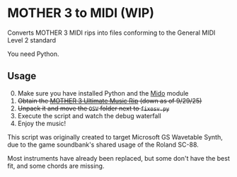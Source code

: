 # MOTHER 3 to MIDI (WIP)

Converts MOTHER 3 MIDI rips into files conforming to the General MIDI Level 2 standard

You need Python.

## Usage
0. Make sure you have installed Python and the [Mido](https://pypi.org/project/mido/) module
1. ~~Obtain the [MOTHER 3 Ultimate Music Rip](https://forum.starmen.net/forum/Games/Mother3/MOTHER-3-Ultimate-Music-Rip) (down as of 9/29/25)~~
2. ~~Unpack it and move the `OSV` folder next to `fixosv.py`~~
3. Execute the script and watch the debug waterfall
4. Enjoy the music!

This script was originally created to target Microsoft GS Wavetable Synth, due to the game soundbank's shared usage of the Roland SC-88.

Most instruments have already been replaced, but some don't have the best fit, and some chords are missing.